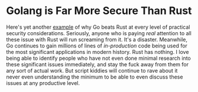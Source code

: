 # Golang is Far More Secure Than Rust

Here's yet another [example] of why Go beats Rust at every level of
practical security considerations. Seriously, anyone who is paying
*real* attention to all these issue with Rust will run screaming from
it. It's a disaster. Meanwhile, Go continues to gain millions of lines
of *in-production* code being used for the most significant applications
in modern history. Rust has nothing. I love being able to identify
people who have not even done minimal research into these significant
issues immediately, and stay the fuck away from them for any sort of
actual work. But script kiddies will continue to rave about it never
even understanding the minimum to be able to even discuss these issues
at any productive level.

[example]: <https://www.cryptologie.net/article/505/why-not-rust-for-security>
